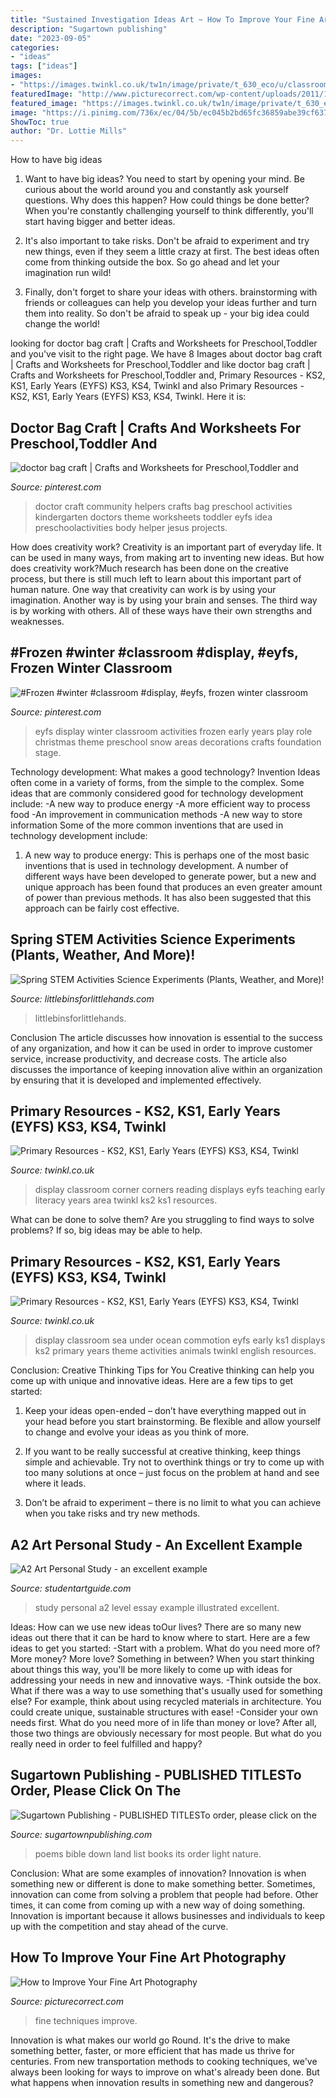 ```yaml
---
title: "Sustained Investigation Ideas Art ~ How To Improve Your Fine Art Photography"
description: "Sugartown publishing"
date: "2023-09-05"
categories:
- "ideas"
tags: ["ideas"]
images:
- "https://images.twinkl.co.uk/tw1n/image/private/t_630_eco/u/classroom_display/image/twinkl_photo_1246_0711131110pm41.jpg"
featuredImage: "http://www.picturecorrect.com/wp-content/uploads/2011/10/fine-art-photography5.jpg"
featured_image: "https://images.twinkl.co.uk/tw1n/image/private/t_630_eco/u/classroom_display/image/twinkl_photo_477_130512647pm08.jpg"
image: "https://i.pinimg.com/736x/ec/04/5b/ec045b2bd65fc36859abe39cf6376ec9--community-helpers-crafts-worksheets.jpg"
ShowToc: true
author: "Dr. Lottie Mills"
---
```



How to have big ideas
1. Want to have big ideas? You need to start by opening your mind. Be curious about the world around you and constantly ask yourself questions. Why does this happen? How could things be done better? When you're constantly challenging yourself to think differently, you'll start having bigger and better ideas.
2. It's also important to take risks. Don't be afraid to experiment and try new things, even if they seem a little crazy at first. The best ideas often come from thinking outside the box. So go ahead and let your imagination run wild!

3. Finally, don't forget to share your ideas with others. brainstorming with friends or colleagues can help you develop your ideas further and turn them into reality. So don't be afraid to speak up - your big idea could change the world!

	

		
looking for doctor bag craft | Crafts and Worksheets for Preschool,Toddler and you've visit to the right page. We have 8 Images about doctor bag craft | Crafts and Worksheets for Preschool,Toddler and like doctor bag craft | Crafts and Worksheets for Preschool,Toddler and, Primary Resources - KS2, KS1, Early Years (EYFS) KS3, KS4, Twinkl and also Primary Resources - KS2, KS1, Early Years (EYFS) KS3, KS4, Twinkl. Here it is:
		
    
## Doctor Bag Craft | Crafts And Worksheets For Preschool,Toddler And

<img loading=lazy src="https://i.pinimg.com/736x/ec/04/5b/ec045b2bd65fc36859abe39cf6376ec9--community-helpers-crafts-worksheets.jpg" onerror="this.onerror=null;this.src='https://tse1.mm.bing.net/th?id=OIP.e1-gDf74KeWit-bplNPhNQHaHa&amp;pid=15.1';" alt="doctor bag craft | Crafts and Worksheets for Preschool,Toddler and">

_Source: pinterest.com_

>doctor craft community helpers crafts bag preschool activities kindergarten doctors theme worksheets toddler eyfs idea preschoolactivities body helper jesus projects. 

	

How does creativity work?
Creativity is an important part of everyday life. It can be used in many ways, from making art to inventing new ideas. But how does creativity work?Much research has been done on the creative process, but there is still much left to learn about this important part of human nature. One way that creativity can work is by using your imagination. Another way is by using your brain and senses. The third way is by working with others. All of these ways have their own strengths and weaknesses.

    
## #Frozen #winter #classroom #display, #eyfs, Frozen Winter Classroom

<img loading=lazy src="https://i.pinimg.com/736x/e3/f2/53/e3f2534692adb8af17b7f569a2d95806--story-ideas-display-ideas.jpg" onerror="this.onerror=null;this.src='https://tse4.mm.bing.net/th?id=OIP.PIwZYACgHLHImkumrA6S5AHaJ4&amp;pid=15.1';" alt="#Frozen #winter #classroom #display, #eyfs, frozen winter classroom">

_Source: pinterest.com_

>eyfs display winter classroom activities frozen early years play role christmas theme preschool snow areas decorations crafts foundation stage. 

	

Technology development: What makes a good technology?
Invention Ideas often come in a variety of forms, from the simple to the complex. Some ideas that are commonly considered good for technology development include: 
-A new way to produce energy 
-A more efficient way to process food 
-An improvement in communication methods 
-A new way to store information 
Some of the more common inventions that are used in technology development include:


1) A new way to produce energy: This is perhaps one of the most basic inventions that is used in technology development. A number of different ways have been developed to generate power, but a new and unique approach has been found that produces an even greater amount of power than previous methods. It has also been suggested that this approach can be fairly cost effective.

    
## Spring STEM Activities Science Experiments (Plants, Weather, And More)!

<img loading=lazy src="https://littlebinsforlittlehands.com/wp-content/uploads/2016/03/Spring-STEM-Activities-Plant-Science-Nature-Activities.jpg" onerror="this.onerror=null;this.src='https://tse4.mm.bing.net/th?id=OIP.6fI7CeJFDMVlNDyJR3leRQHaLH&amp;pid=15.1';" alt="Spring STEM Activities Science Experiments (Plants, Weather, and More)!">

_Source: littlebinsforlittlehands.com_

>littlebinsforlittlehands. 

	

Conclusion
The article discusses how innovation is essential to the success of any organization, and how it can be used in order to improve customer service, increase productivity, and decrease costs. The article also discusses the importance of keeping innovation alive within an organization by ensuring that it is developed and implemented effectively.

    
## Primary Resources - KS2, KS1, Early Years (EYFS) KS3, KS4, Twinkl

<img loading=lazy src="https://images.twinkl.co.uk/tw1n/image/private/t_630_eco/u/classroom_display/image/twinkl_photo_477_130512647pm08.jpg" onerror="this.onerror=null;this.src='https://tse4.mm.bing.net/th?id=OIP.WkldV4AvfQvdNMzvMYqTkAHaJ4&amp;pid=15.1';" alt="Primary Resources - KS2, KS1, Early Years (EYFS) KS3, KS4, Twinkl">

_Source: twinkl.co.uk_

>display classroom corner corners reading displays eyfs teaching early literacy years area twinkl ks2 ks1 resources. 

	

What can be done to solve them?
Are you struggling to find ways to solve problems? If so, big ideas may be able to help.

    
## Primary Resources - KS2, KS1, Early Years (EYFS) KS3, KS4, Twinkl

<img loading=lazy src="https://images.twinkl.co.uk/tw1n/image/private/t_630_eco/u/classroom_display/image/twinkl_photo_1246_0711131110pm41.jpg" onerror="this.onerror=null;this.src='https://tse2.mm.bing.net/th?id=OIP.92l8TMpzFiaUuPqmJNDQeQHaFj&amp;pid=15.1';" alt="Primary Resources - KS2, KS1, Early Years (EYFS) KS3, KS4, Twinkl">

_Source: twinkl.co.uk_

>display classroom sea under ocean commotion eyfs early ks1 displays ks2 primary years theme activities animals twinkl english resources. 

	

Conclusion: Creative Thinking Tips for You
Creative thinking can help you come up with unique and innovative ideas. Here are a few tips to get started:
1. Keep your ideas open-ended – don’t have everything mapped out in your head before you start brainstorming. Be flexible and allow yourself to change and evolve your ideas as you think of more.

2. If you want to be really successful at creative thinking, keep things simple and achievable. Try not to overthink things or try to come up with too many solutions at once – just focus on the problem at hand and see where it leads.

3. Don’t be afraid to experiment – there is no limit to what you can achieve when you take risks and try new methods.

    
## A2 Art Personal Study - An Excellent Example

<img loading=lazy src="https://www.studentartguide.com/wp-content/uploads/2015/02/personal-study-art-level.jpg" onerror="this.onerror=null;this.src='https://tse4.mm.bing.net/th?id=OIP.rgXqvghvEBycCNzr-4nhUgHaDw&amp;pid=15.1';" alt="A2 Art Personal Study - an excellent example">

_Source: studentartguide.com_

>study personal a2 level essay example illustrated excellent. 

	

Ideas: How can we use new ideas toOur lives?
There are so many new ideas out there that it can be hard to know where to start. Here are a few ideas to get you started: 
-Start with a problem. What do you need more of? More money? More love? Something in between? When you start thinking about things this way, you'll be more likely to come up with ideas for addressing your needs in new and innovative ways. 
-Think outside the box. What if there was a way to use something that's usually used for something else? For example, think about using recycled materials in architecture. You could create unique, sustainable structures with ease! 
-Consider your own needs first. What do you need more of in life than money or love? After all, those two things are obviously necessary for most people. But what do you really need in order to feel fulfilled and happy?

    
## Sugartown Publishing - PUBLISHED TITLESTo Order, Please Click On The

<img loading=lazy src="http://www.sugartownpublishing.com/yahoo_site_admin/assets/images/Mi_Tierra.133153032_std.jpg" onerror="this.onerror=null;this.src='https://tse4.mm.bing.net/th?id=OIP._ZKtb1SApAGHacU9R1eQCAHaLG&amp;pid=15.1';" alt="Sugartown Publishing - PUBLISHED TITLESTo order, please click on the">

_Source: sugartownpublishing.com_

>poems bible down land list books its order light nature. 

	

Conclusion: What are some examples of innovation?
Innovation is when something new or different is done to make something better. Sometimes, innovation can come from solving a problem that people had before. Other times, it can come from coming up with a new way of doing something. Innovation is important because it allows businesses and individuals to keep up with the competition and stay ahead of the curve.

    
## How To Improve Your Fine Art Photography

<img loading=lazy src="http://www.picturecorrect.com/wp-content/uploads/2011/10/fine-art-photography5.jpg" onerror="this.onerror=null;this.src='https://tse1.mm.bing.net/th?id=OIP.AgGRMTh7kMTavlAXv9PzYgHaE6&amp;pid=15.1';" alt="How to Improve Your Fine Art Photography">

_Source: picturecorrect.com_

>fine techniques improve. 

	

Innovation is what makes our world go Round. It's the drive to make something better, faster, or more efficient that has made us thrive for centuries. From new transportation methods to cooking techniques, we've always been looking for ways to improve on what's already been done. But what happens when innovation results in something new and dangerous?

